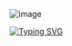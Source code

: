 ![image](https://github.com/actuator/actuator/assets/78701239/c9ac164d-0550-415f-b492-fafa41a9d64c)

[![Typing SVG](https://readme-typing-svg.demolab.com/?lines=youtube.com/@actuator)](https://youtube.com/@actuator)
